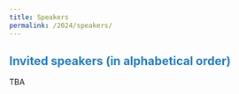 ```yaml
---
title: Speakers
permalink: /2024/speakers/
---
```


## <span style="color:#267CB9"> Invited speakers (in alphabetical order) </span>

TBA